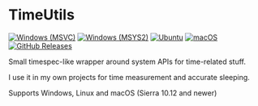 # TimeUtils

[![Windows (MSVC)](https://github.com/Casqade/TimeUtils/actions/workflows/windows-build-msvc.yml/badge.svg)](https://github.com/Casqade/TimeUtils/actions/workflows/windows-build-msvc.yml)
[![Windows (MSYS2)](https://github.com/Casqade/TimeUtils/actions/workflows/windows-build-msys2.yml/badge.svg)](https://github.com/Casqade/TimeUtils/actions/workflows/windows-build-msys2.yml)
[![Ubuntu](https://github.com/Casqade/TimeUtils/actions/workflows/ubuntu-build.yml/badge.svg)](https://github.com/Casqade/TimeUtils/actions/workflows/ubuntu-build.yml)
[![macOS](https://github.com/Casqade/TimeUtils/actions/workflows/macos-build.yml/badge.svg)](https://github.com/Casqade/TimeUtils/actions/workflows/macos-build.yml)
[![GitHub Releases](https://img.shields.io/github/release/casqade/TimeUtils.svg)](https://github.com/casqade/TimeUtils/releases/latest)

Small timespec-like wrapper around system APIs for time-related stuff. 

I use it in my own projects for time measurement and accurate sleeping. 

Supports Windows, Linux and macOS (Sierra 10.12 and newer)

